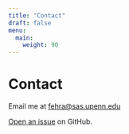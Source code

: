 ```yaml
---
title: "Contact"
draft: false
menu:
  main:
    weight: 90
---
```


# Contact

Email me at fehra@sas.upenn.edu

[Open an issue](https://github.com/aefehr/hugo-mock-landing-page-autodeployed/issues/new) on GitHub.
